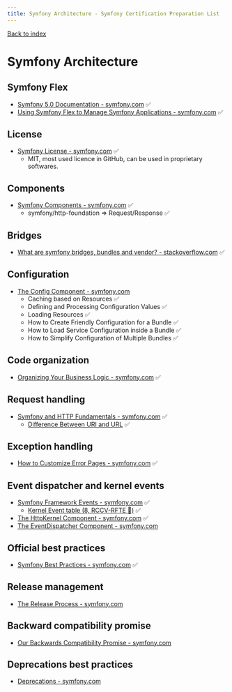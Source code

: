 ```yaml
---
title: Symfony Architecture - Symfony Certification Preparation List
---
```

[Back to index](../readme.md#table-of-contents)

# Symfony Architecture

## Symfony Flex 
- [Symfony 5.0 Documentation - symfony.com](https://symfony.com/doc/5.0/index.html) ✅
- [Using Symfony Flex to Manage Symfony Applications - symfony.com](https://symfony.com/doc/5.0/setup/flex.html) ✅

## License
- [Symfony License - symfony.com](https://symfony.com/doc/5.0/contributing/code/license.html) ✅
  - MIT, most used licence in GitHub, can be used in proprietary softwares.

## Components
- [Symfony Components - symfony.com](https://symfony.com/components) ✅
  - symfony/http-foundation => Request/Response ✅

## Bridges
- [What are symfony bridges, bundles and vendor? - stackoverflow.com](https://stackoverflow.com/q/11888522/633864) ✅

## Configuration
- [The Config Component - symfony.com](https://symfony.com/doc/5.0/components/config.html)
  - Caching based on Resources ✅
  - Defining and Processing Configuration Values ✅
  - Loading Resources ✅
  - How to Create Friendly Configuration for a Bundle ✅
  - How to Load Service Configuration inside a Bundle ✅
  - How to Simplify Configuration of Multiple Bundles ✅

## Code organization
- [Organizing Your Business Logic - symfony.com](https://symfony.com/doc/5.0/best_practices#business-logic) ✅

## Request handling
- [Symfony and HTTP Fundamentals - symfony.com](https://symfony.com/doc/5.0/introduction/http_fundamentals.html) ✅
  - [Difference Between URI and URL](https://www.differencebetween.com/difference-between-uri-and-vs-url/) ✅

## Exception handling
- [How to Customize Error Pages - symfony.com](https://symfony.com/doc/5.0/controller/error_pages.html) ✅

## Event dispatcher and kernel events
- [Symfony Framework Events - symfony.com](https://symfony.com/doc/5.0/reference/events.html) ✅
  - [Kernel Event table (8, RCCV-RFTE 🐘)](https://symfony.com/doc/5.0/components/http_kernel.html#component-http-kernel-event-table) ✅
- [The HttpKernel Component - symfony.com](https://symfony.com/doc/5.0/components/http_kernel.html) ✅
- [The EventDispatcher Component - symfony.com](https://symfony.com/doc/5.0/components/event_dispatcher.html)

## Official best practices
- [Symfony Best Practices - symfony.com](https://symfony.com/doc/5.0/best_practices/index.html) ✅

## Release management
- [The Release Process - symfony.com](https://symfony.com/doc/5.0/contributing/community/releases.html)

## Backward compatibility promise
- [Our Backwards Compatibility Promise - symfony.com](https://symfony.com/doc/5.0/contributing/code/bc.html)

## Deprecations best practices
- [Deprecations - symfony.com](https://symfony.com/doc/5.0/contributing/code/conventions.html#deprecations)
